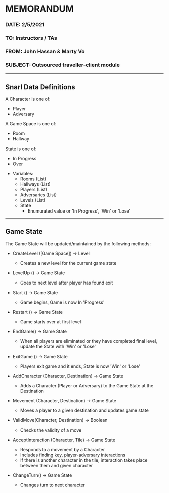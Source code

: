 # MEMORANDUM

### DATE: 2/5/2021
### TO: Instructors / TAs
### FROM: John Hassan & Marty Vo
### SUBJECT: Outsourced traveller-client module
------------------------------------------------------------------------------
## Snarl Data Definitions

A Character is one of:
- Player
- Adversary

A Game Space is one of:
- Room
- Hallway

State is one of:
- In Progress
- Over
* Variables:
    * Rooms (List)
    * Hallways (List)
    * Players (List)
    * Adversaries (List)
    * Levels (List)
    * State
        - Enumurated value or 'In Progress', 'Win' or 'Lose'
------------------------------------------------------------------------------
## Game State

The Game State will be updated/maintained by the following methods:

* CreateLevel ([Game Space]) -> Level
  - Creates a new level for the current game state
* LevelUp () -> Game State
  - Goes to next level after player has found exit
* Start () -> Game State
  - Game begins, Game is now In 'Progress'
* Restart () -> Game State
  - Game starts over at first level
* EndGame() -> Game State
  - When all players are eliminated or they have completed final level, update the State with 'Win' or 'Lose'
* ExitGame () -> Game State
  - Players exit game and it ends, State is now 'Win' or 'Lose'


* AddCharacter (Character, Destination) -> Game State
  * Adds a Character (Player or Adversary) to the Game State at the Destination
* Movement (Character, Destination) -> Game State
  - Moves a player to a given destination and updates game state
* ValidMove(Character, Destination) -> Boolean
  - Checks the validity of a move
* AcceptInteraction (Character, Tile) -> Game State
  - Responds to a movement by a Character
  - Includes finding key, player-adversary interactions
  - If there is another character in the tile, interaction takes place between them and given character
* ChangeTurn() -> Game State
  - Changes turn to next character